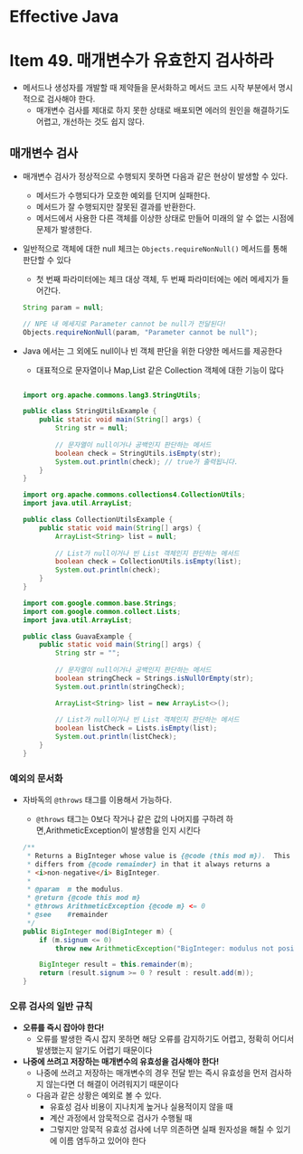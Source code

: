 # Effective Java

# Item 49. **매개변수가 유효한지 검사하라**

- 메서드나 생성자를 개발할 때 제약들을 문서화하고 메서드 코드 시작 부분에서 명시적으로 검사해야 한다.
    - 매개변수 검사를 제대로 하지 못한 상태로 배포되면 에러의 원인을 해결하기도 어렵고, 개선하는 것도 쉽지 않다.

## 매개변수 검사

- 매개변수 검사가 정상적으로 수행되지 못하면 다음과 같은 현상이 발생할 수 있다.
    - 메서드가 수행되다가 모호한 예외를 던지며 실패한다.
    - 메서드가 잘 수행되지만 잘못된 결과를 반환한다.
    - 메서드에서 사용한 다른 객체를 이상한 상태로 만들어 미래의 알 수 없는 시점에 문제가 발생한다.
- 일반적으로 객체에 대한 null 체크는 `Objects.requireNonNull()` 메서드를 통해 판단할 수 있다
    - 첫 번째 파라미터에는 체크 대상 객체, 두 번째 파라미터에는 에러 메세지가 들어간다.

    ```java
    String param = null;
    
    // NPE 내 메세지로 Parameter cannot be null가 전달된다! 
    Objects.requireNonNull(param, "Parameter cannot be null");
    ```

- Java 에서는 그 외에도 null이나 빈 객체 판단을 위한 다양한 메서드를 제공한다
    - 대표적으로 문자열이나 Map,List 같은 Collection 객체에 대한 기능이 많다

    ```java
    
    import org.apache.commons.lang3.StringUtils;
    
    public class StringUtilsExample {
        public static void main(String[] args) {
            String str = null;
            
            // 문자열이 null이거나 공백인지 판단하는 메서드 
            boolean check = StringUtils.isEmpty(str);
            System.out.println(check); // true가 출력됩니다.
        }
    }
    ```

    ```java
    import org.apache.commons.collections4.CollectionUtils;
    import java.util.ArrayList;
    
    public class CollectionUtilsExample {
        public static void main(String[] args) {
            ArrayList<String> list = null;
            
            // List가 null이거나 빈 List 객체인지 판단하는 메서드
            boolean check = CollectionUtils.isEmpty(list);
            System.out.println(check); 
        }
    }
    ```

    ```java
    import com.google.common.base.Strings;
    import com.google.common.collect.Lists;
    import java.util.ArrayList;
    
    public class GuavaExample {
        public static void main(String[] args) {
            String str = "";
            
            // 문자열이 null이거나 공백인지 판단하는 메서드
            boolean stringCheck = Strings.isNullOrEmpty(str);
            System.out.println(stringCheck);
    
            ArrayList<String> list = new ArrayList<>();
            
            // List가 null이거나 빈 List 객체인지 판단하는 메서드
            boolean listCheck = Lists.isEmpty(list);
            System.out.println(listCheck);
        }
    }
    ```


### 예외의 문서화

- 자바독의 `@throws` 태그를 이용해서 가능하다.
    - `@throws` 태그는 0보다 작거나 같은 값의 나머지를 구하려 하면,ArithmeticException이 발생함을 인지 시킨다

    ```java
    /**
     * Returns a BigInteger whose value is {@code (this mod m}).  This method
     * differs from {@code remainder} in that it always returns a
     * <i>non-negative</i> BigInteger.
     *
     * @param  m the modulus.
     * @return {@code this mod m}
     * @throws ArithmeticException {@code m} <= 0
     * @see    #remainder
     */
    public BigInteger mod(BigInteger m) {
        if (m.signum <= 0)
            throw new ArithmeticException("BigInteger: modulus not positive");
    
        BigInteger result = this.remainder(m);
        return (result.signum >= 0 ? result : result.add(m));
    }
    ```


### 오류 검사의 일반 규칙

- **오류를 즉시 잡아야 한다!**
    - 오류를 발생한 즉시 잡지 못하면 해당 오류를 감지하기도 어렵고, 정확히 어디서 발생했는지 알기도 어렵기 때문이다
- **나중에 쓰려고 저장하는 매개변수의 유효성을 검사해야 한다!**
    - 나중에 쓰려고 저장하는 매개변수의 경우 전달 받는 즉시 유효성을 먼저 검사하지 않는다면 더 해결이 어려워지기 때문이다
    - 다음과 같은 상황은 예외로 볼 수 있다.
        - 유효성 검사 비용이 지나치게 높거나 실용적이지 않을 때
        - 계산 과정에서 암묵적으로 검사가 수행될 때
        - 그렇지만 암묵적 유효성 검사에 너무 의존하면 실패 원자성을 해칠 수 있기에 이름 염두하고 있어야 한다